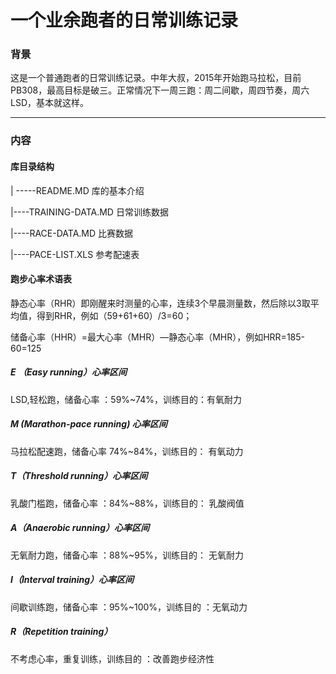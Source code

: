 # 一个业余跑者的日常训练记录



### 背景

​	这是一个普通跑者的日常训练记录。中年大叔，2015年开始跑马拉松，目前PB308，最高目标是破三。正常情况下一周三跑：周二间歇，周四节奏，周六LSD，基本就这样。

---

### 内容

#### 库目录结构

| -----README.MD 库的基本介绍

|----TRAINING-DATA.MD  日常训练数据

|----RACE-DATA.MD  比赛数据

|----PACE-LIST.XLS  参考配速表

#### 跑步心率术语表

静态心率（RHR）即刚醒来时测量的心率，连续3个早晨测量数，然后除以3取平均值，得到RHR，例如（59+61+60）/3=60；

储备心率（HHR）=最大心率（MHR）—静态心率（MHR），例如HRR=185-60=125

##### E （Easy running）心率区间

LSD,轻松跑，储备心率 ：59%~74%，训练目的：有氧耐力

##### M (Marathon-pace running) 心率区间

马拉松配速跑，储备心率 74%~84%，训练目的： 有氧动力

##### T（Threshold running）心率区间

乳酸门槛跑，储备心率 ：84%~88%，训练目的： 乳酸阀值

##### A（Anaerobic running）心率区间

无氧耐力跑，储备心率 ：88%~95%，训练目的： 无氧耐力

##### I（Interval training）心率区间

间歇训练跑，储备心率 ：95%~100%，训练目的 ：无氧动力

##### R（Repetition training）

不考虑心率，重复训练，训练目的 ：改善跑步经济性
